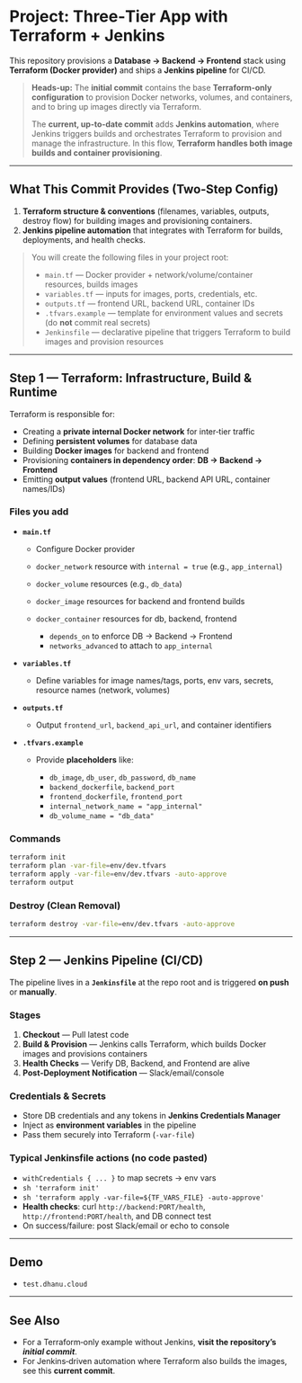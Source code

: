 # Project: Three‑Tier App with Terraform + Jenkins

This repository provisions a **Database → Backend → Frontend** stack using **Terraform (Docker provider)** and ships a **Jenkins pipeline** for CI/CD.

> **Heads‑up:** The **initial commit** contains the base **Terraform‑only configuration** to provision Docker networks, volumes, and containers, and to bring up images directly via Terraform.
>
> The **current, up‑to‑date commit** adds **Jenkins automation**, where Jenkins triggers builds and orchestrates Terraform to provision and manage the infrastructure. In this flow, **Terraform handles both image builds and container provisioning**.

---

## What This Commit Provides (Two‑Step Config)

1. **Terraform structure & conventions** (filenames, variables, outputs, destroy flow) for building images and provisioning containers.
2. **Jenkins pipeline automation** that integrates with Terraform for builds, deployments, and health checks.

> You will create the following files in your project root:
>
> * `main.tf` — Docker provider + network/volume/container resources, builds images
> * `variables.tf` — inputs for images, ports, credentials, etc.
> * `outputs.tf` — frontend URL, backend URL, container IDs
> * `.tfvars.example` — template for environment values and secrets (do **not** commit real secrets)
> * `Jenkinsfile` — declarative pipeline that triggers Terraform to build images and provision resources

---

## Step 1 — Terraform: Infrastructure, Build & Runtime

Terraform is responsible for:

* Creating a **private internal Docker network** for inter‑tier traffic
* Defining **persistent volumes** for database data
* Building **Docker images** for backend and frontend
* Provisioning **containers in dependency order**: **DB → Backend → Frontend**
* Emitting **output values** (frontend URL, backend API URL, container names/IDs)

### Files you add

* **`main.tf`**

  * Configure Docker provider
  * `docker_network` resource with `internal = true` (e.g., `app_internal`)
  * `docker_volume` resources (e.g., `db_data`)
  * `docker_image` resources for backend and frontend builds
  * `docker_container` resources for db, backend, frontend

    * `depends_on` to enforce DB → Backend → Frontend
    * `networks_advanced` to attach to `app_internal`
* **`variables.tf`**

  * Define variables for image names/tags, ports, env vars, secrets, resource names (network, volumes)
* **`outputs.tf`**

  * Output `frontend_url`, `backend_api_url`, and container identifiers
* **`.tfvars.example`**

  * Provide **placeholders** like:

    * `db_image`, `db_user`, `db_password`, `db_name`
    * `backend_dockerfile`, `backend_port`
    * `frontend_dockerfile`, `frontend_port`
    * `internal_network_name = "app_internal"`
    * `db_volume_name = "db_data"`

### Commands

```bash
terraform init
terraform plan -var-file=env/dev.tfvars
terraform apply -var-file=env/dev.tfvars -auto-approve
terraform output
```

### Destroy (Clean Removal)

```bash
terraform destroy -var-file=env/dev.tfvars -auto-approve
```

---

## Step 2 — Jenkins Pipeline (CI/CD)

The pipeline lives in a **`Jenkinsfile`** at the repo root and is triggered **on push** or **manually**.

### Stages

1. **Checkout** — Pull latest code
2. **Build & Provision** — Jenkins calls Terraform, which builds Docker images and provisions containers
3. **Health Checks** — Verify DB, Backend, and Frontend are alive
4. **Post‑Deployment Notification** — Slack/email/console

### Credentials & Secrets

* Store DB credentials and any tokens in **Jenkins Credentials Manager**
* Inject as **environment variables** in the pipeline
* Pass them securely into Terraform (`-var-file`)

### Typical Jenkinsfile actions (no code pasted)

* `withCredentials { ... }` to map secrets → env vars
* `sh 'terraform init'`
* `sh 'terraform apply -var-file=${TF_VARS_FILE} -auto-approve'`
* **Health checks**: curl `http://backend:PORT/health`, `http://frontend:PORT/health`, and DB connect test
* On success/failure: post Slack/email or echo to console

---

## Demo

* `test.dhanu.cloud`

---

## See Also

* For a Terraform‑only example without Jenkins, **visit the repository’s *initial commit***.
* For Jenkins‑driven automation where Terraform also builds the images, see this **current commit**.